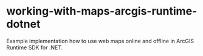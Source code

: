 # working-with-maps-arcgis-runtime-dotnet
Example implementation how to use web maps online and offline in ArcGIS Runtime SDK for .NET.
